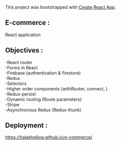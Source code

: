 This project was bootstrapped with [Create React App](https://github.com/facebook/create-react-app).
## E-commerce :
 React application 
## Objectives :
 -React router  
 -Forms in React  
 -Firebase (authentication & firestore)  
 -Redux  
 -Selectors  
 -Higher order components (withRouter, connect, )  
 -Redux-persist  
 -Dynamic routing (Route parameters)  
 -Stripe  
 -Asynchronous Redux (Redux-thunk)
## Deployment : 
 https://halakhellow.github.io/e-commerce/


